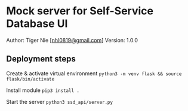 # Mock server for Self-Service Database UI
Author: Tiger Nie [nhl0819@gmail.com]
Version: 1.0.0

## Deployment steps
Create & activate virtual environment
`python3 -m venv flask && source flask/bin/activate`

Install module
`pip3 install .`

Start the server
`python3 ssd_api/server.py`


